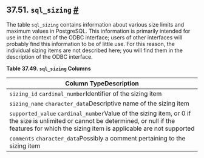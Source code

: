 ## 37.51. `sql_sizing` [#](#INFOSCHEMA-SQL-SIZING)

The table `sql_sizing` contains information about various size limits and maximum values in PostgreSQL. This information is primarily intended for use in the context of the ODBC interface; users of other interfaces will probably find this information to be of little use. For this reason, the individual sizing items are not described here; you will find them in the description of the ODBC interface.

**Table 37.49. `sql_sizing` Columns**

| Column TypeDescription                                                                                                                                                                                |
| ----------------------------------------------------------------------------------------------------------------------------------------------------------------------------------------------------- |
| `sizing_id` `cardinal_number`Identifier of the sizing item                                                                                                                                            |
| `sizing_name` `character_data`Descriptive name of the sizing item                                                                                                                                     |
| `supported_value` `cardinal_number`Value of the sizing item, or 0 if the size is unlimited or cannot be determined, or null if the features for which the sizing item is applicable are not supported |
| `comments` `character_data`Possibly a comment pertaining to the sizing item                                                                                                                           |